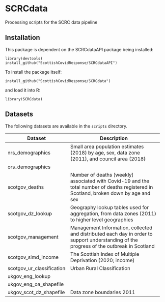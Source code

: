 # SCRCdata

Processing scripts for the SCRC data pipeline

## Installation

This package is dependent on the SCRCdataAPI package being installed:

```{r}
library(devtools)
install_github("ScottishCovidResponse/SCRCdataAPI")
```

To install the package itself:

```{r}
install_github("ScottishCovidResponse/SCRCdata")
```

and load it into R:

```{r}
library(SCRCdata)
```

## Datasets

The following datasets are available in the `scripts` directory.

| Dataset                   | Description                                    |
| ---                       | ---                                            |
| nrs_demographics          | Small area population estimates (2018) by age, sex, data zone (2011), and council area (2018) |
| ors_demographics          |                                                |
| scotgov_deaths            | Number of deaths (weekly) associated with Covid-19 and the total number of deaths registered in Scotland, broken down by age and sex |
| scotgov_dz_lookup         | Geography lookup tables used for aggregation, from data zones (2011) to higher level geographies |
| scotgov_management        | Management Information, collected and distributed each day in order to support understanding of the progress of the outbreak in Scotland |
| scotgov_simd_income       | The Scottish Index of Multiple Deprivation (2020; income) |
| scotgov_ur_classification | Urban Rural Classification                     |
| ukgov_eng_lookup          |                                                |
| ukgov_eng_oa_shapefile    |                                                |
| ukgov_scot_dz_shapefile   | Data zone boundaries 2011                      |